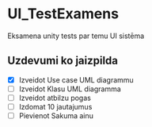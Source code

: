# UI_TestExamens
Eksamena unity tests par temu UI sistēma

## Uzdevumi ko jaizpilda
-[x] Izveidot Use case UML diagrammu
-[ ] Izveidot Klasu UML diagramma
-[ ] Izveidot atbilzu pogas 
-[ ] Izdomat 10 jautajumus
-[ ] Pievienot Sakuma ainu
